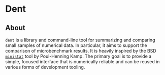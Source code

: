# Dent

## About

`dent` is a library and command-line tool for summarizing and comparing small
samples of numerical data. In particular, it aims to support the comparison of
microbenchmark results. It is heavily inspired by the BSD
[`ministat`](https://www.freebsd.org/cgi/man.cgi?query=ministat) tool by
Poul-Henning Kamp. The primary goal is to provide a simple, focused interface
that is numerically reliable and can be reused in various forms of development
tooling.
